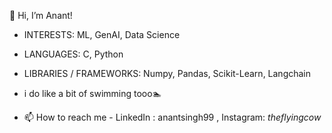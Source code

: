 👋 Hi, I’m Anant!
- INTERESTS: ML, GenAI, Data Science
- LANGUAGES: C, Python
- LIBRARIES / FRAMEWORKS: Numpy, Pandas, Scikit-Learn, Langchain
- i do like a bit of swimming tooo🏊

- 📫 How to reach me - LinkedIn : anantsingh99 , Instagram: _theflyingcow_

<!---
the-flying-cow/the-flying-cow is a ✨ special ✨ repository because its `README.md` (this file) appears on your GitHub profile.
You can click the Preview link to take a look at your changes.
--->
